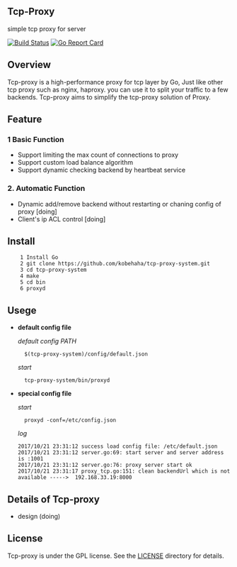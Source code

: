 
## Tcp-Proxy
simple tcp proxy for server

[![Build Status](https://travis-ci.org/kobehaha/tcp-proxy-system.svg?branch=master)](https://travis-ci.org/YOUR/PROJECT)
[![Go Report Card](https://goreportcard.com/badge/github.com/kobehaha/tcp-proxy-system)](https://goreportcard.com/report/github.com/kobehaha/tcp-proxy-system)

## Overview

Tcp-proxy is a high-performance proxy for tcp layer by Go, Just like other tcp proxy such as nginx, haproxy. you can use it to split your traffic to a few backends. Tcp-proxy aims to simplify the tcp-proxy solution of Proxy.

## Feature

### 1 Basic Function
- Support limiting the max count of connections to proxy
- Support custom load balance algorithm
- Support dynamic checking backend by heartbeat service

### 2. Automatic Function
- Dynamic add/remove backend without restarting or chaning config of proxy [doing]
- Client's ip ACL control [doing]


## Install

```
    1 Install Go
    2 git clone https://github.com/kobehaha/tcp-proxy-system.git
    3 cd tcp-proxy-system
    4 make
    5 cd bin
    6 proxyd

```

## Usege


* **default config file**

	*default config PATH*

		$(tcp-proxy-system)/config/default.json

	*start*

		tcp-proxy-system/bin/proxyd


* **special config file**

	*start*

		proxyd -conf=/etc/config.json

	*log*

	```
	2017/10/21 23:31:12 success load config file: /etc/default.json
	2017/10/21 23:31:12 server.go:69: start server and server address is :1001
	2017/10/21 23:31:12 server.go:76: proxy server start ok
	2017/10/21 23:31:17 proxy_tcp.go:151: clean backendUrl which is not available ----->  192.168.33.19:8000
	```






## Details of Tcp-proxy

- design (doing)

## License

Tcp-proxy is under the GPL license. See the [LICENSE](./LICENSE) directory for details.
